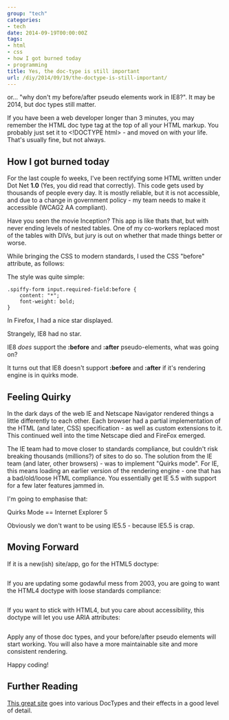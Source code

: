 ```yaml
---
group: "tech"
categories:
- tech
date: 2014-09-19T00:00:00Z
tags:
- html
- css
- how I got burned today
- programming
title: Yes, the doc-type is still important
url: /diy/2014/09/19/the-doctype-is-still-important/
---
```




or... "why don't my before/after pseudo elements work in IE8?". It may be 2014, but doc types still matter.

<!--more-->

If you have been a web developer longer than 3 minutes, you may remember the HTML doc type tag at the top of all your HTML markup. You probably just set it to &lt;!DOCTYPE html&gt; - and moved on with your life. That's usually fine, but not always.

## How I got burned today
For the last couple fo weeks, I've been rectifying some HTML written under Dot Net **1.0** (Yes, you did read that correctly). This code gets used by thousands of people every day. It is mostly reliable, but it is not accessible, and due to a change in government policy - my team needs to make it accessible (WCAG2 AA compliant).

Have you seen the movie Inception? This app is like thats that, but with never ending levels of nested tables. One of my co-workers replaced most of the tables with DIVs, but jury is out on whether that made things better or worse.

While bringing the CSS to modern standards, I used the CSS "before" attribute, as follows:

The style was quite simple:

```
.spiffy-form input.required-field:before {
    content: "*";
    font-weight: bold;
}
```

In Firefox, I had a nice star displayed.

Strangely, IE8 had no star.

IE8 *does* support the **:before** and **:after** pseudo-elements, what was going on?

It turns out that IE8 doesn't support **:before** and **:after** if it's rendering engine is in quirks mode.

## Feeling Quirky

In the dark days of the web IE and Netscape Navigator rendered things a little differently to each other. Each browser had a partial implementation of the HTML (and later, CSS) specification - as well as custom extensions to it. This continued well into the time Netscape died and FireFox emerged.

The IE team had to move closer to standards compliance, but couldn't risk breaking thousands (millions?) of sites to do so. The solution from the IE team (and later, other browsers) - was to implement "Quirks mode". For IE, this means loading an earlier version of the rendering engine - one that has a bad/old/loose HTML compliance. You essentially get IE 5.5 with support for a few later features jammed in.

I'm going to emphasise that:

<div class="bs-callout bs-callout-info">
  <p>Quirks Mode == Internet Explorer 5</p>
</div>

Obviously we don't want to be using IE5.5 - because IE5.5 is crap.

## Moving Forward

If it is a new(ish) site/app, go for the HTML5 doctype:

<pre><code class="language-html"><!DOCTYPE html></pre></code>

If you are updating some godawful mess from 2003, you are going to want the HTML4 doctype with loose standards compliance:

<pre><code class="language-html"><!DOCTYPE HTML PUBLIC "-//W3C//DTD HTML 4.01 Transitional//EN" "http://www.w3.org/TR/html4/loose.dtd"></pre></code>

If you want to stick with HTML4, but you care about accessibility, this doctype will let you use ARIA attributes:

<pre><code class="language-html"><!DOCTYPE html PUBLIC "-//W3C//DTD HTML+ARIA 1.0//EN" "http://www.w3.org/WAI/ARIA/schemata/html4-aria-1.dtd"></pre></code>

Apply any of those doc types, and your before/after pseudo elements will start working. You will also have a more maintainable site and more consistent rendering.

Happy coding!

## Further Reading

[This great site](https://hsivonen.fi/doctype/) goes into various DocTypes and their effects in a good level of detail.
